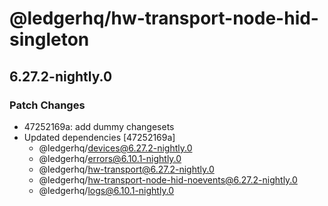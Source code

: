 # @ledgerhq/hw-transport-node-hid-singleton

## 6.27.2-nightly.0

### Patch Changes

- 47252169a: add dummy changesets
- Updated dependencies [47252169a]
  - @ledgerhq/devices@6.27.2-nightly.0
  - @ledgerhq/errors@6.10.1-nightly.0
  - @ledgerhq/hw-transport@6.27.2-nightly.0
  - @ledgerhq/hw-transport-node-hid-noevents@6.27.2-nightly.0
  - @ledgerhq/logs@6.10.1-nightly.0
